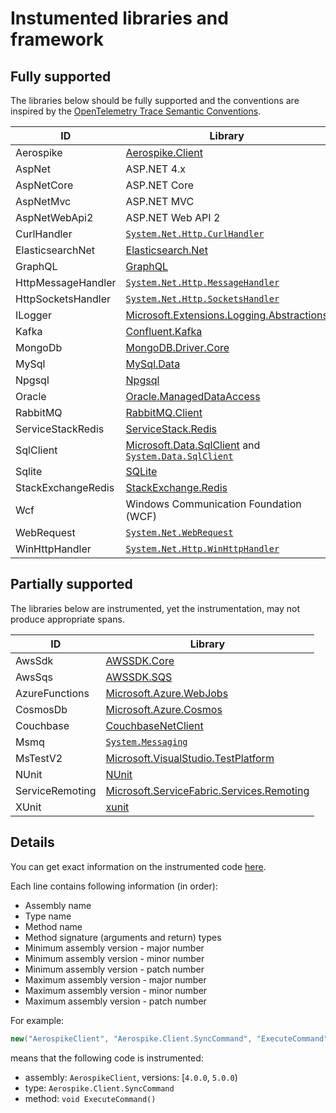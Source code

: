 # Instumented libraries and framework

## Fully supported

The libraries below should be fully supported and the conventions are inspired by
the [OpenTelemetry Trace Semantic Conventions](https://github.com/open-telemetry/opentelemetry-specification/tree/main/specification/trace/semantic_conventions).

| ID | Library |
| -- | ---     |
| Aerospike | [Aerospike.Client](https://www.nuget.org/packages/Aerospike.Client/) |
| AspNet | ASP.NET 4.x |
| AspNetCore | ASP.NET Core |
| AspNetMvc | ASP.NET MVC |
| AspNetWebApi2 | ASP.NET Web API 2 |
| CurlHandler | [`System.Net.Http.CurlHandler`](https://docs.microsoft.com/en-us/dotnet/api/system.net.http.httpclienthandler#httpclienthandler-in-net-core) |
| ElasticsearchNet | [Elasticsearch.Net](https://www.nuget.org/packages/Elasticsearch.Net/) |
| GraphQL | [GraphQL](https://www.nuget.org/packages/GraphQL/) |
| HttpMessageHandler | [`System.Net.Http.MessageHandler`](https://docs.microsoft.com/en-us/dotnet/api/system.net.http.httpmessagehandler) |
| HttpSocketsHandler | [`System.Net.Http.SocketsHandler`](https://docs.microsoft.com/en-us/dotnet/api/system.net.http.socketshttphandler) |
| ILogger | [Microsoft.Extensions.Logging.Abstractions](https://www.nuget.org/packages/Microsoft.Extensions.Logging.Abstractions/) |
| Kafka | [Confluent.Kafka](https://www.nuget.org/packages/Confluent.Kafka/) |
| MongoDb | [MongoDB.Driver.Core](https://www.nuget.org/packages/MongoDB.Driver.Core/) |
| MySql | [MySql.Data](https://www.nuget.org/packages/MySql.Data/) |
| Npgsql | [Npgsql](https://www.nuget.org/packages/Npgsql/) |
| Oracle | [Oracle.ManagedDataAccess](https://www.nuget.org/packages/Oracle.ManagedDataAccess/) |
| RabbitMQ | [RabbitMQ.Client](https://www.nuget.org/packages/RabbitMQ.Client/) |
| ServiceStackRedis | [ServiceStack.Redis](https://www.nuget.org/packages/ServiceStack.Redis/) |
| SqlClient | [Microsoft.Data.SqlClient](https://www.nuget.org/packages/Microsoft.Data.SqlClient/) and [`System.Data.SqlClient`](https://docs.microsoft.com/en-us/dotnet/api/system.data.sqlclient) |
| Sqlite | [SQLite](https://www.nuget.org/packages/SQLite/) |
| StackExchangeRedis | [StackExchange.Redis](https://www.nuget.org/packages/StackExchange.Redis/) |
| Wcf | Windows Communication Foundation (WCF) |
| WebRequest | [`System.Net.WebRequest`](https://docs.microsoft.com/en-us/dotnet/api/system.net.webreques) |
| WinHttpHandler | [`System.Net.Http.WinHttpHandler`](https://docs.microsoft.com/en-us/dotnet/api/system.net.http.winhttphandler) |

## Partially supported

The libraries below are instrumented, yet the instrumentation, may not
produce appropriate spans.

| ID | Library |
| -- | ---     |
| AwsSdk | [AWSSDK.Core](https://www.nuget.org/packages/AWSSDK.Core/) |
| AwsSqs | [AWSSDK.SQS](https://www.nuget.org/packages/AWSSDK.SQS/) |
| AzureFunctions | [Microsoft.Azure.WebJobs](https://www.nuget.org/packages/Microsoft.Azure.WebJobs/) |
| CosmosDb | [Microsoft.Azure.Cosmos](https://www.nuget.org/packages/Microsoft.Azure.Cosmos/) |
| Couchbase | [CouchbaseNetClient](https://www.nuget.org/packages/CouchbaseNetClient/) |
| Msmq | [`System.Messaging`](https://docs.microsoft.com/en-us/dotnet/api/system.messaging) |
| MsTestV2 | [Microsoft.VisualStudio.TestPlatform](https://www.nuget.org/packages/Microsoft.VisualStudio.TestPlatform/) |
| NUnit | [NUnit](https://www.nuget.org/packages/NUnit/) |
| ServiceRemoting | [Microsoft.ServiceFabric.Services.Remoting](https://www.nuget.org/packages/Microsoft.ServiceFabric.Services.Remoting/) |
| XUnit | [xunit](https://www.nuget.org/packages/xunit) |

## Details

You can get exact information on the instrumented code [here](../tracer/src/Datadog.Trace/ClrProfiler/InstrumentationDefinitions.Generated.cs).

Each line contains following information (in order):

- Assembly name
- Type name
- Method name
- Method signature (arguments and return) types
- Minimum assembly version - major number
- Minimum assembly version - minor number
- Minimum assembly version - patch number
- Maximum assembly version - major number
- Maximum assembly version - minor number
- Maximum assembly version - patch number

For example:

```csharp
new("AerospikeClient", "Aerospike.Client.SyncCommand", "ExecuteCommand",  new[] { "System.Void" }, 4, 0, 0, 4, 65535, 65535, assemblyFullName, "Datadog.Trace.ClrProfiler.AutoInstrumentation.Aerospike.SyncCommandIntegration"),
```

means that the following code is instrumented:

- assembly: `AerospikeClient`, versions: [`4.0.0`, `5.0.0`)
- type: `Aerospike.Client.SyncCommand`
- method: `void ExecuteCommand()`

